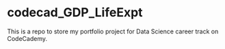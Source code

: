 # codecad_GDP_LifeExpt
This is a repo to store my portfolio project for Data Science career track on CodeCademy.
